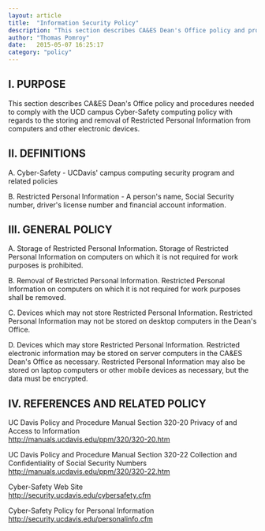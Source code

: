 ```yaml
---
layout: article
title:  "Information Security Policy"
description: "This section describes CA&ES Dean's Office policy and procedures needed to comply with the UCD campus Cyber-Safety computing policy with regards to the storing and removal of Restricted Personal Information from computers and other electronic devices."
author: "Thomas Pomroy"
date:   2015-05-07 16:25:17
category: "policy"
---
```

<h2>I. PURPOSE</h2>
<p>This section describes CA&amp;ES Dean's Office policy and procedures needed to comply with the UCD campus Cyber-Safety computing policy with regards to the storing and removal of Restricted Personal Information from computers and other electronic devices.</p>
<h2>II. DEFINITIONS</h2>
<p>A. Cyber-Safety - UCDavis' campus computing security program and related policies</p>
<p>B. Restricted Personal Information - A person's name, Social Security number, driver's license number and financial account information.</p>
<h2>III. GENERAL POLICY</h2>
<p>A. Storage of Restricted Personal Information. Storage of Restricted Personal Information on computers on which it is not required for work purposes is prohibited.</p>
<p>B. Removal of Restricted Personal Information. Restricted Personal Information on computers on which it is not required for work purposes shall be removed.</p>
<p>C. Devices which may not store Restricted Personal Information. Restricted Personal Information may not be stored on desktop computers in the Dean's Office.</p>
<p>D. Devices which may store Restricted Personal Information. Restricted electronic information may be stored on server computers in the CA&amp;ES Dean's Office as necessary. Restricted Personal Information may also be stored on laptop computers or other mobile devices as necessary, but the data must be encrypted.</p>
<h2>IV. REFERENCES AND RELATED POLICY</h2>
<p>UC Davis Policy and Procedure Manual Section 320-20 Privacy of and Access to Information
    <br /><a href="http://manuals.ucdavis.edu/ppm/320/320-20.htm" target="_blank">http://manuals.ucdavis.edu/ppm/320/320-20.htm</a></p>
<p>UC Davis Policy and Procedure Manual Section 320-22 Collection and Confidentiality of Social Security Numbers
    <br /><a class="external-link" href="http://manuals.ucdavis.edu/PPM/320/320-20.pdf" target="_blank">http://manuals.ucdavis.edu/ppm/320/320-22.htm</a></p>
<p>Cyber-Safety Web Site
    <br /><a href="http://security.ucdavis.edu/cybersafety.cfm" target="_blank">http://security.ucdavis.edu/cybersafety.cfm</a></p>
<p>Cyber-Safety Policy for Personal Information
    <br /><a href="http://security.ucdavis.edu/personalinfo.cfm" target="_blank">http://security.ucdavis.edu/personalinfo.cfm</a></p>
